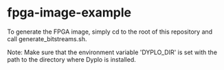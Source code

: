 fpga-image-example
==================

To generate the FPGA image, simply cd to the root of this repository and call generate_bitstreams.sh.

Note: Make sure that the environment variable 'DYPLO_DIR' is set with the path to the directory where Dyplo is installed.
